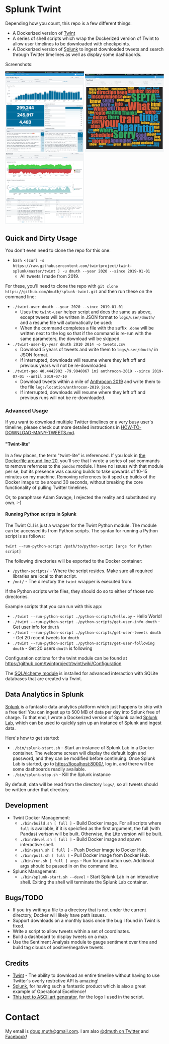 
# Splunk Twint

Depending how you count, this repo is a few different things:

- A Dockerized version of <a href="https://github.com/twintproject/twint">Twint</a>
- A series of shell scripts which wrap the Dockerized version of Twint to allow user timelines to be downloaded with checkpoints.
- A Dockerized version of <a href="https://www.splunk.com/">Splunk</a> to ingest downloaded tweets
and search through Twitter timelines as well as display some dashbaords.

Screenshots:

<a href="img/splunk-twint-septa-social.png"><img src="img/splunk-twint-septa-social.png" width="250" alt="Twitter Dashboard for @SEPTA_Social on Twitter"/></a>
<a href="img/splunk-twint-septa-social-tag-cloud.png"><img src="img/splunk-twint-septa-social-tag-cloud.png" width="250" alt="Tag Cloud for @SEPTA_Social on Twitter" /></a>
<a href="img/splunk-twint-dmuth-sentiment.png"><img src="img/splunk-twint-dmuth-sentiment.png" width="250" alt="Twitter Sentiment Dashbaord for @dmuth on Twitter"/></a>


## Quick and Dirty Usage

You don't even need to clone the repo for this one:

- `bash <(curl -s https://raw.githubusercontent.com/twintproject/twint-splunk/master/twint ) -u dmuth --year 2020 --since 2019-01-01`
   - All tweets I made from 2019.

For these, you'll need to clone the repo with `git clone https://github.com/dmuth/splunk-twint.git` and then run these on the command line:

- `./twint-user dmuth --year 2020 --since 2019-01-01`
   - Uses the `twint-user` helper script and does the same as above, except tweets will be written in JSON format to `logs/user/dmuth/` and a resume file will automatically be used:
   - When the command completes a file with the suffix `.done` will be written next to the log so that if the command is re-run with the same parameters, the download will be skipped.
- `./twint-user-by-year dmuth 2010 2014 -o tweets.csv`
   - Download 5 years of tweets and write them to `logs/user/dmuth/` in JSON format.
   - If interrupted, downloads will resume where they left off and previous years will not be re-downloaded.
- `./twint-geo 40.4442902 -79.9948067 1mi anthrocon-2019 --since 2019-07-01 --until 2019-07-10`
   - Download tweets within a mile of <a href="https://pittsburgh.cbslocal.com/2019/07/04/anthrocon-2019-kicks-off-in-downtown-pittsburgh/">Anthrocon 2019</a> and write them to the file `logs/location/anthrocon-2019.json`.
   - If interrupted, downloads will resume where they left off and previous runs will not be re-downloaded.


### Advanced Usage

If you want to download multiple Twitter timelines or a very busy user's timeline,
please check out more detailed instructions in <a href="HOW-TO-DOWNLOAD-MANY-TWEETS.md">HOW-TO-DOWNLOAD-MANY-TWEETS.md</a>.


#### "Twint-lite"

In a few places, the term "twint-lite" is referenced.  If you look in 
<a href="Dockerfile-lite#L20">the Dockerfile around line 20</a>, you'll see that I wrote
a series of `sed` commands to remove refernces to the `pandas` module.  I have no issues
with that module per se, but its presence was causing builds to take upwards of 10-15 minutes
on my machine.  Removing references to it sped up builds of the Docker image to be around 30 seconds,
without breaking the core functionality of pulling Twitter timelines.

Or, to paraphrase Adam Savage, I rejected the reality and substituted my own. :-)


#### Running Python scripts in Splunk

The Twint CLI is just a wrapper for the Twint Python module.  The module can be 
accessed its from Python scripts.  The syntax for running a Python script is as follows:

`twint --run-python-script /path/to/python-script [args for Python script]`

The following directories will be exported to the Docker container:

- `/python-scripts/` - Where the script resides.  Make sure all required libraries are local to that script.
- `/mnt/` - The directory the `twint` wrapper is executed from.

If the Python scripts write files, they should do so to either of those two directories.

Example scripts that you can run with this app:

- `./twint --run-python-script ./python-scripts/hello.py` - Hello World!
- `./twint --run-python-script ./python-scripts/get-user-info dmuth` - Get user info for `dmuth`
- `./twint --run-python-script ./python-scripts/get-user-tweets dmuth` - Get 20 recent tweets for `dmuth`
- `./twint --run-python-script ./python-scripts/get-user-following dmuth` - Get 20 users `dmuth` is following

Configuration options for the twint module can be found at https://github.com/twintproject/twint/wiki/Configuration

The <a href="https://www.sqlalchemy.org/">SQLAlchemy module</a> is installed for advanced interaction with SQLite databases that are created via Twint.


## Data Analytics in Splunk

<a href="https://www.splunk.com/">Splunk</a> is a fantastic data analytics platform which just happens to 
ship with a free tier!  You can ingest up to 500 MB of data per day into Splunk free of charge.
To that end, I wrote a Dockerized version of Splunk called
<a href="https://github.com/dmuth/splunk-lab">Splunk Lab</a>, which can be used to quickly spin up
an instance of Splunk and ingest data.  

Here's how to get started:
   - `./bin/splunk-start.sh` - Start an instance of Splunk Lab in a Docker container.  The welcome screen will display the default login and password, and they can be modified before continuing.  Once Splunk Lab is started, go to <a href="https://localhost:8000">https://localhost:8000/</a>, log in, and there will be some dashboards readily available.
   - `./bin/splunk-stop.sh` - Kill the Splunk instance

By default, data will be read from the directory `logs/`, so all tweets should be written under that directory.


## Development

- Twint Docker Management:
   - `./bin/build.sh [ full ]` - Build Docker image. For all scripts where `full` is available, if it is speicfied as the first argument, the full (with Pandas) verison will be built.  Otherwise, the Lite version will be built.
   - `./bin/devel.sh [ full ]` - Build Docker image and spawn interactive shell.
   - `./bin/push.sh [ full ]` - Push Docker image to Docker Hub.
   - `./bin/pull.sh [ full ]` - Pull Docker image from Docker Hub.
   - `./bin/run.sh [ full ] args` - Run for production use. Additional args should be passed in on the command line.
- Splunk Management:
   - `./bin/splunk-start.sh --devel` - Start Splunk Lab in an interactive shell.  Exiting the shell will terminate the Splunk Lab container.


## Bugs/TODO

- If you try writing a file to a directory that is not under the current directory, Docker will likely have path issues.
- Support downloads on a monthly basis once the bug I found in Twint is fixed.
- Write a script to allow tweets within a set of coordinates.
- Build a dashboard to display tweets on a map.
- Use the Sentiment Analysis module to gauge sentiment over time and build tag clouds of positive/negative tweets.


## Credits

- <a href="https://github.com/twintproject/twint">Twint</a> - The ability to download an entire timeline without having to use Twitter's overly restrctive API is amazing!
- <a href="http://www.splunk.com/">Splunk</a>, for having such a fantastic product which is also a great example of Operational Excellence!
- <a href="http://patorjk.com/software/taag/#p=display&h=0&v=0&f=Standard&t=Splunk%20Lab">This text to ASCII art generator</a>, for the logo I used in the script.


# Contact

My email is doug.muth@gmail.com.  I am also <a href="http://twitter.com/dmuth">@dmuth on Twitter</a> 
and <a href="http://facebook.com/dmuth">Facebook</a>!

